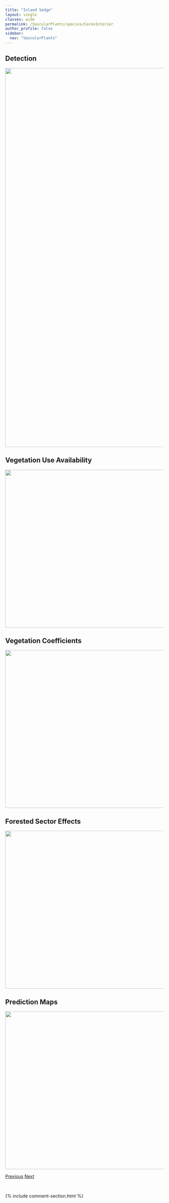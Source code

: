 ```yaml
---
title: "Inland Sedge"
layout: single
classes: wide
permalink: /VascularPlants/species/CarexInterior
author_profile: false
sidebar:
  nav: "VascularPlants"
---
```


<h2>Detection</h2>

<a href="https://drive.google.com/uc?export=view&id=1JuaLyd8MO_fq9xl8nl3ZD3oUKnippTHe">
<img src="https://drive.google.com/uc?export=view&id=1JuaLyd8MO_fq9xl8nl3ZD3oUKnippTHe" height = "1200" width = "800">
</a>


<h2>Vegetation Use Availability</h2>

<a href="https://drive.google.com/uc?export=view&id=1t40SK3Zu_WC4Zp1m23ObzBxThOtd5oxj">
<img src="https://drive.google.com/uc?export=view&id=1t40SK3Zu_WC4Zp1m23ObzBxThOtd5oxj" height = "500" width = "1000">
</a>


<h2>Vegetation Coefficients</h2>

<a href="https://drive.google.com/uc?export=view&id=1tdmmt8FcguuqxtK8B1rGu1DesJ_n4lZJ">
<img src="https://drive.google.com/uc?export=view&id=1tdmmt8FcguuqxtK8B1rGu1DesJ_n4lZJ" height = "500" width = "1000">
</a>


<h2>Forested Sector Effects</h2>

<a href="https://drive.google.com/uc?export=view&id=1M7Hz2WSnTk8PGzOsEf0QCrgX-quxunKa">
<img src="https://drive.google.com/uc?export=view&id=1M7Hz2WSnTk8PGzOsEf0QCrgX-quxunKa" height = "500" width = "1000">
</a>


<h2>Prediction Maps</h2>

<a href="https://drive.google.com/uc?export=view&id=1NT-U_7rngstBJgWPZqDICNXjA4_k4nm8">
<img src="https://drive.google.com/uc?export=view&id=1NT-U_7rngstBJgWPZqDICNXjA4_k4nm8" height = "500" width = "1000">
</a>


<a href="/DevelopmentWebsite/VascularPlants/species/CarexInops" class="pagination--pager" title="Long Stolon Sedge">Previous</a> <a href="/DevelopmentWebsite/VascularPlants/species/CarexLacustris" class="pagination--pager" title="Carex lacustris">Next</a>

<p>&nbsp;</p>

{% include comment-section.html %}
